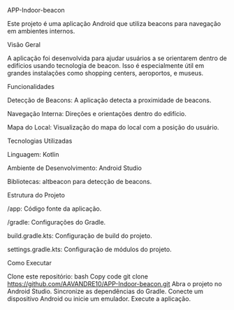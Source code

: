 APP-Indoor-beacon

Este projeto é uma aplicação Android que utiliza beacons para navegação em ambientes internos.

Visão Geral

A aplicação foi desenvolvida para ajudar usuários a se orientarem dentro de edifícios usando tecnologia de beacon. Isso é especialmente útil em grandes instalações como shopping centers, aeroportos, e museus.

Funcionalidades

Detecção de Beacons: A aplicação detecta a proximidade de beacons.

Navegação Interna: Direções e orientações dentro do edifício.

Mapa do Local: Visualização do mapa do local com a posição do usuário.


Tecnologias Utilizadas

Linguagem: Kotlin

Ambiente de Desenvolvimento: Android Studio


Bibliotecas:
altbeacon para detecção de beacons.


Estrutura do Projeto

/app: Código fonte da aplicação.

/gradle: Configurações do Gradle.

build.gradle.kts: Configuração de build do projeto.

settings.gradle.kts: Configuração de módulos do projeto.



Como Executar


Clone este repositório:
bash
Copy code
git clone https://github.com/AAVANDRE10/APP-Indoor-beacon.git
Abra o projeto no Android Studio.
Sincronize as dependências do Gradle.
Conecte um dispositivo Android ou inicie um emulador.
Execute a aplicação.
